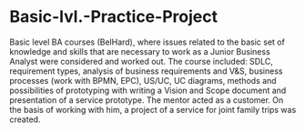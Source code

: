 # Basic-lvl.-Practice-Project
Basic level BA courses (BelHard), where issues related to the basic set of knowledge and skills that are necessary to work as a Junior Business Analyst were considered and worked out.
The course included: SDLC, requirement types, analysis of business requirements and V&S, business processes (work with BPMN, EPC), US/UC, UC diagrams, methods and possibilities of prototyping with writing a Vision and Scope document and presentation of a service prototype. The mentor acted as a customer. On the basis of working with him, a project of a service for joint family trips was created.
